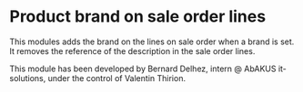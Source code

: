 # Product brand on sale order lines

This modules adds the brand on the lines on sale order when a brand is set.
It removes the reference of the description in the sale order lines.

This module has been developed by Bernard Delhez, intern @ AbAKUS it-solutions, under the control of Valentin Thirion.
